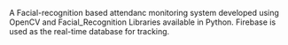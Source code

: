 A Facial-recognition based attendanc monitoring system developed using OpenCV and Facial_Recognition Libraries available in Python. Firebase is used as the real-time database for tracking.

